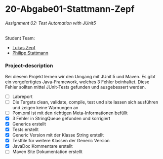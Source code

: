 # 20-Abgabe01-Stattmann-Zepf
###### Assignment 02: Test Automation with JUnit5
Student Team:
- [Lukas Zepf](https://github.com/LukasZepf)
- [Philipp Stattmann](https://github.com/OPS-Philipp)

### Project-description
Bei diesem Projekt lernen wir den Umgang mit JUnit 5 und Maven. Es gibt ein vorgefertigtes Java-Framework, welches 3 Fehler beinhaltet. Diese Fehler sollten mittel JUnit-Tests gefunden und ausgebessert werden.

- [ ] Labreport
- [ ] Die Targets clean, validate, compile, test und site lassen sich ausführen und zeigen keine Warnungen an
- [ ] Pom.xml ist mit den richtigen Meta-Informationen befüllt
- [x] 3 Fehler in StringQueue gefunden und korrigiert
- [x] Generics erstellt
- [X] Tests erstellt
- [x] Generic Version mit der Klasse String erstellt 
- [x] Testfile für weitere Klassen der Generic Version
- [x] JavaDoc Kommentare erstellt
- [ ] Maven Site Dokumentation erstellt
